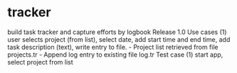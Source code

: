 # tracker
build task tracker and capture efforts by logbook
Release 1.0 
Use cases
(1) user selects project (from list), select date, add start time and end time, add task description (text), write entry to file.
     - Project list retrieved from file projects.tr
     - Append log entry to existing file log.tr
Test case
(1) start app, select project from list
